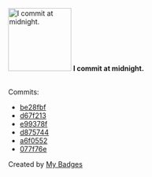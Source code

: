 <img src="https://my-badges.github.io/my-badges/midnight-commits.png" alt="I commit at midnight." title="I commit at midnight." width="128">
<strong>I commit at midnight.</strong>
<br><br>

Commits:

- <a href="https://github.com/ankudinov/avd-slow-cooking/commit/be28fbf17a8e9df5fa35e671211bbcc2f3952d41">be28fbf</a>
- <a href="https://github.com/ankudinov/avd-slow-cooking/commit/d67f21339cf73e45d0cae150ede08d23d42b74f3">d67f213</a>
- <a href="https://github.com/ankudinov/autocon01-arista/commit/e99378f3afbb62fc8b5661449e6f80672c6cbf03">e99378f</a>
- <a href="https://github.com/ankudinov/one-click-se-demos/commit/d8757446a28d52df808f547d9a5e3cde7cdb56e5">d875744</a>
- <a href="https://github.com/ankudinov/one-click-se-demos/commit/a6f055219f042aed930f030686fc5a7b98a04cca">a6f0552</a>
- <a href="https://github.com/ankudinov/avd_l3ls_template/commit/077f76ee4b62b2705be53aa2b89b137c9ddf544c">077f76e</a>


Created by <a href="https://github.com/my-badges/my-badges">My Badges</a>